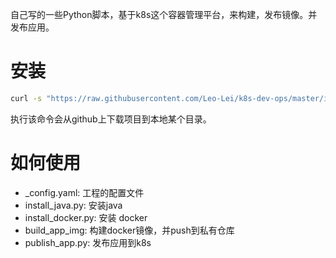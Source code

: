 自己写的一些Python脚本，基于k8s这个容器管理平台，来构建，发布镜像。并发布应用。


# 安装

```bash
curl -s "https://raw.githubusercontent.com/Leo-Lei/k8s-dev-ops/master/install.sh" | bash
```
执行该命令会从github上下载项目到本地某个目录。

# 如何使用
* _config.yaml: 工程的配置文件
* install_java.py: 安装java
* install_docker.py: 安装 docker
* build_app_img: 构建docker镜像，并push到私有仓库
* publish_app.py: 发布应用到k8s

